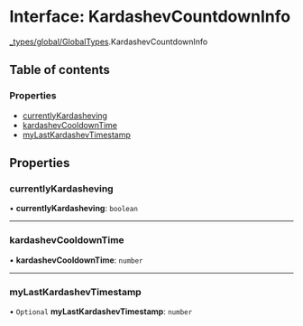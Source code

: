 # Interface: KardashevCountdownInfo

[\_types/global/GlobalTypes](../modules/types_global_GlobalTypes.md).KardashevCountdownInfo

## Table of contents

### Properties

- [currentlyKardasheving](types_global_GlobalTypes.KardashevCountdownInfo.md#currentlykardasheving)
- [kardashevCooldownTime](types_global_GlobalTypes.KardashevCountdownInfo.md#kardashevcooldowntime)
- [myLastKardashevTimestamp](types_global_GlobalTypes.KardashevCountdownInfo.md#mylastkardashevtimestamp)

## Properties

### currentlyKardasheving

• **currentlyKardasheving**: `boolean`

---

### kardashevCooldownTime

• **kardashevCooldownTime**: `number`

---

### myLastKardashevTimestamp

• `Optional` **myLastKardashevTimestamp**: `number`
